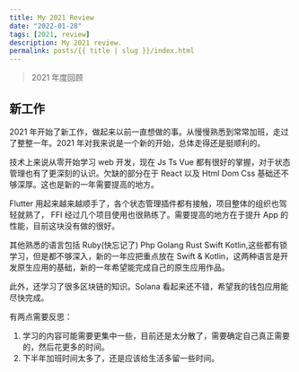 ```yaml
---
title: My 2021 Review
date: "2022-01-28"
tags: [2021, review]
description: My 2021 review.
permalink: posts/{{ title | slug }}/index.html
---
```


> 2021 年度回顾

## 新工作

2021 年开始了新工作，做起来以前一直想做的事。从慢慢熟悉到常常加班，走过了整整一年。2021 年对我来说是一个新的开始，总体走得还是挺顺利的。

技术上来说从零开始学习 web 开发，现在 Js Ts Vue 都有很好的掌握，对于状态管理也有了更深刻的认识。欠缺的部分在于 React 以及 Html Dom Css 基础还不够深厚。这也是新的一年需要提高的地方。

Flutter 用起来越来越顺手了，各个状态管理插件都有接触，项目整体的组织也驾轻就熟了， FFI 经过几个项目使用也很熟练了。需要提高的地方在于提升 App 的性能，目前这块没有做的很好。

其他熟悉的语言包括 Ruby(快忘记了) Php Golang Rust Swift Kotlin,这些都有锁学习，但是都不够深入，新的一年应把重点放在 Swift & Kotlin，这两种语言是开发原生应用的基础，新的一年希望能完成自己的原生应用作品。

此外，还学习了很多区块链的知识。Solana 看起来还不错，希望我的钱包应用能尽快完成。

有两点需要反思：

1. 学习的内容可能需要更集中一些，目前还是太分散了，需要确定自己真正需要的，然后花更多的时间。
2. 下半年加班时间太多了，还是应该给生活多留一些时间。
